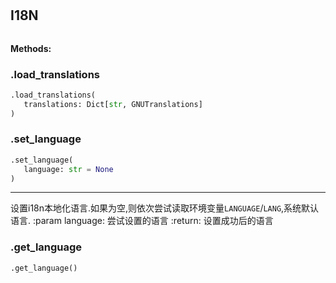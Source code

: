 #


## I18N
```python 

```




**Methods:**


### .load_translations
```python
.load_translations(
   translations: Dict[str, GNUTranslations]
)
```


### .set_language
```python
.set_language(
   language: str = None
)
```

---
设置i18n本地化语言.如果为空,则依次尝试读取环境变量`LANGUAGE`/`LANG`,系统默认语言.
:param language: 尝试设置的语言
:return: 设置成功后的语言

### .get_language
```python
.get_language()
```

